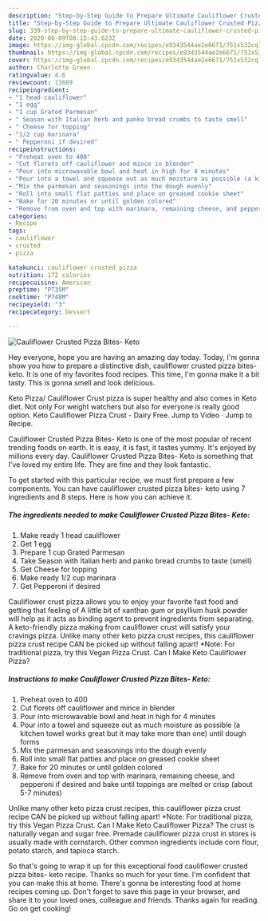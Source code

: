 ```yaml
---
description: "Step-by-Step Guide to Prepare Ultimate Cauliflower Crusted Pizza Bites- Keto"
title: "Step-by-Step Guide to Prepare Ultimate Cauliflower Crusted Pizza Bites- Keto"
slug: 339-step-by-step-guide-to-prepare-ultimate-cauliflower-crusted-pizza-bites-keto
date: 2020-06-09T08:15:43.623Z
image: https://img-global.cpcdn.com/recipes/e9343544ae2e6671/751x532cq70/cauliflower-crusted-pizza-bites-keto-recipe-main-photo.jpg
thumbnail: https://img-global.cpcdn.com/recipes/e9343544ae2e6671/751x532cq70/cauliflower-crusted-pizza-bites-keto-recipe-main-photo.jpg
cover: https://img-global.cpcdn.com/recipes/e9343544ae2e6671/751x532cq70/cauliflower-crusted-pizza-bites-keto-recipe-main-photo.jpg
author: Charlotte Green
ratingvalue: 4.6
reviewcount: 13669
recipeingredient:
- "1 head cauliflower"
- "1 egg"
- "1 cup Grated Parmesan"
- " Season with Italian herb and panko bread crumbs to taste smell"
- " Cheese for topping"
- "1/2 cup marinara"
- " Pepperoni if desired"
recipeinstructions:
- "Preheat oven to 400"
- "Cut florets off cauliflower and mince in blender"
- "Pour into microwavable bowl and heat in high for 4 minutes"
- "Pour into a towel and squeeze out as much moisture as possible (a kitchen towel works great but it may take more than one) until dough forms"
- "Mix the parmesan and seasonings into the dough evenly"
- "Roll into small flat patties and place on greased cookie sheet"
- "Bake for 20 minutes or until golden colored"
- "Remove from oven and top with marinara, remaining cheese, and pepperoni if desired and bake until toppings are melted or crisp (about 5-7 minutes)"
categories:
- Recipe
tags:
- cauliflower
- crusted
- pizza

katakunci: cauliflower crusted pizza 
nutrition: 172 calories
recipecuisine: American
preptime: "PT35M"
cooktime: "PT48M"
recipeyield: "3"
recipecategory: Dessert

---
```



![Cauliflower Crusted Pizza Bites- Keto](https://img-global.cpcdn.com/recipes/e9343544ae2e6671/751x532cq70/cauliflower-crusted-pizza-bites-keto-recipe-main-photo.jpg)

Hey everyone, hope you are having an amazing day today. Today, I'm gonna show you how to prepare a distinctive dish, cauliflower crusted pizza bites- keto. It is one of my favorites food recipes. This time, I'm gonna make it a bit tasty. This is gonna smell and look delicious.

Keto Pizza/ Cauliflower Crust pizza is super healthy and also comes in Keto diet. Not only For weight watchers but also for everyone is really good option. Keto Cauliflower Pizza Crust - Dairy Free. Jump to Video · Jump to Recipe.

Cauliflower Crusted Pizza Bites- Keto is one of the most popular of recent trending foods on earth. It is easy, it is fast, it tastes yummy. It's enjoyed by millions every day. Cauliflower Crusted Pizza Bites- Keto is something that I've loved my entire life. They are fine and they look fantastic.


To get started with this particular recipe, we must first prepare a few components. You can have cauliflower crusted pizza bites- keto using 7 ingredients and 8 steps. Here is how you can achieve it.

<!--inarticleads1-->

##### The ingredients needed to make Cauliflower Crusted Pizza Bites- Keto:

1. Make ready 1 head cauliflower
1. Get 1 egg
1. Prepare 1 cup Grated Parmesan
1. Take  Season with Italian herb and panko bread crumbs to taste (smell)
1. Get  Cheese for topping
1. Make ready 1/2 cup marinara
1. Get  Pepperoni if desired


Cauliflower crust pizza allows you to enjoy your favorite fast food and getting that feeling of A little bit of xanthan gum or psyllium husk powder will help as it acts as binding agent to prevent ingredients from separating. A keto-friendly pizza making from cauliflower crust will satisfy your cravings pizza. Unlike many other keto pizza crust recipes, this cauliflower pizza crust recipe CAN be picked up without falling apart! *Note: For traditional pizza, try this Vegan Pizza Crust. Can I Make Keto Cauliflower Pizza? 

<!--inarticleads2-->

##### Instructions to make Cauliflower Crusted Pizza Bites- Keto:

1. Preheat oven to 400
1. Cut florets off cauliflower and mince in blender
1. Pour into microwavable bowl and heat in high for 4 minutes
1. Pour into a towel and squeeze out as much moisture as possible (a kitchen towel works great but it may take more than one) until dough forms
1. Mix the parmesan and seasonings into the dough evenly
1. Roll into small flat patties and place on greased cookie sheet
1. Bake for 20 minutes or until golden colored
1. Remove from oven and top with marinara, remaining cheese, and pepperoni if desired and bake until toppings are melted or crisp (about 5-7 minutes)


Unlike many other keto pizza crust recipes, this cauliflower pizza crust recipe CAN be picked up without falling apart! *Note: For traditional pizza, try this Vegan Pizza Crust. Can I Make Keto Cauliflower Pizza? The crust is naturally vegan and sugar free. Premade cauliflower pizza crust in stores is usually made with cornstarch. Other common ingredients include corn flour, potato starch, and tapioca starch. 

So that's going to wrap it up for this exceptional food cauliflower crusted pizza bites- keto recipe. Thanks so much for your time. I'm confident that you can make this at home. There's gonna be interesting food at home recipes coming up. Don't forget to save this page in your browser, and share it to your loved ones, colleague and friends. Thanks again for reading. Go on get cooking!
